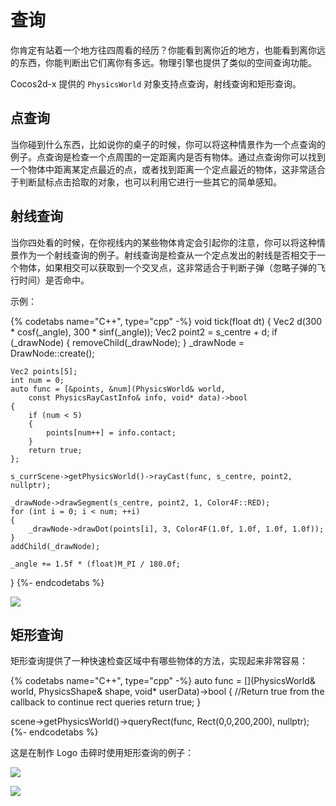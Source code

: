 # 查询

你肯定有站着一个地方往四周看的经历？你能看到离你近的地方，也能看到离你远的东西，你能判断出它们离你有多远。物理引擎也提供了类似的空间查询功能。

Cocos2d-x 提供的 `PhysicsWorld` 对象支持点查询，射线查询和矩形查询。

## 点查询

当你碰到什么东西，比如说你的桌子的时候，你可以将这种情景作为一个点查询的例子。点查询是检查一个点周围的一定距离内是否有物体。通过点查询你可以找到一个物体中距离某定点最近的点，或者找到距离一个定点最近的物体，这非常适合于判断鼠标点击拾取的对象，也可以利用它进行一些其它的简单感知。

## 射线查询

当你四处看的时候，在你视线内的某些物体肯定会引起你的注意，你可以将这种情景作为一个射线查询的例子。射线查询是检查从一个定点发出的射线是否相交于一个物体，如果相交可以获取到一个交叉点，这非常适合于判断子弹（忽略子弹的飞行时间）是否命中。

示例：

{% codetabs name="C++", type="cpp" -%}
void tick(float dt)
{
    Vec2 d(300 * cosf(_angle), 300 * sinf(_angle));
    Vec2 point2 = s_centre + d;
    if (_drawNode)
    {
        removeChild(_drawNode);
    }
    _drawNode = DrawNode::create();

    Vec2 points[5];
    int num = 0;
    auto func = [&points, &num](PhysicsWorld& world,
        const PhysicsRayCastInfo& info, void* data)->bool
    {
        if (num < 5)
        {
            points[num++] = info.contact;
        }
        return true;
    };

    s_currScene->getPhysicsWorld()->rayCast(func, s_centre, point2, nullptr);

    _drawNode->drawSegment(s_centre, point2, 1, Color4F::RED);
    for (int i = 0; i < num; ++i)
    {
        _drawNode->drawDot(points[i], 3, Color4F(1.0f, 1.0f, 1.0f, 1.0f));
    }
    addChild(_drawNode);

    _angle += 1.5f * (float)M_PI / 180.0f;
}
{%- endcodetabs %}

![](../../en/physics/physics-img/RayTest.gif)

## 矩形查询

矩形查询提供了一种快速检查区域中有哪些物体的方法，实现起来非常容易：

{% codetabs name="C++", type="cpp" -%}
auto func = [](PhysicsWorld& world, PhysicsShape& shape, void* userData)->bool
{
    //Return true from the callback to continue rect queries
    return true;
}

scene->getPhysicsWorld()->queryRect(func, Rect(0,0,200,200), nullptr);
{%- endcodetabs %}

这是在制作 Logo 击碎时使用矩形查询的例子：

![](../../en/physics/physics-img/rectQuery1.gif)

![](../../en/physics/physics-img/rectQuery2.gif)
